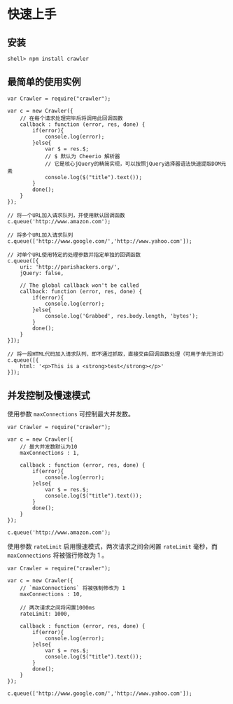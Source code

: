 # 快速上手

## 安装

    shell> npm install crawler

## 最简单的使用实例

    var Crawler = require("crawler");

    var c = new Crawler({
        // 在每个请求处理完毕后将调用此回调函数
        callback : function (error, res, done) {
            if(error){
                console.log(error);
            }else{
                var $ = res.$;
                // $ 默认为 Cheerio 解析器
                // 它是核心jQuery的精简实现，可以按照jQuery选择器语法快速提取DOM元素
                console.log($("title").text());
            }
            done();
        }
    });

    // 将一个URL加入请求队列，并使用默认回调函数
    c.queue('http://www.amazon.com');

    // 将多个URL加入请求队列
    c.queue(['http://www.google.com/','http://www.yahoo.com']);

    // 对单个URL使用特定的处理参数并指定单独的回调函数
    c.queue([{
        uri: 'http://parishackers.org/',
        jQuery: false,

        // The global callback won't be called
        callback: function (error, res, done) {
            if(error){
                console.log(error);
            }else{
                console.log('Grabbed', res.body.length, 'bytes');
            }
            done();
        }
    }]);

    // 将一段HTML代码加入请求队列，即不通过抓取，直接交由回调函数处理（可用于单元测试）
    c.queue([{
        html: '<p>This is a <strong>test</strong></p>'
    }]);

## 并发控制及慢速模式

使用参数 `maxConnections` 可控制最大并发数。

    var Crawler = require("crawler");

    var c = new Crawler({
        // 最大并发数默认为10
        maxConnections : 1,
        
        callback : function (error, res, done) {
            if(error){
                console.log(error);
            }else{
                var $ = res.$;
                console.log($("title").text());
            }
            done();
        }
    });

    c.queue('http://www.amazon.com');

使用参数 `rateLimit` 启用慢速模式，两次请求之间会闲置 `rateLimit` 毫秒，而 `maxConnections` 将被强行修改为 1 。

    var Crawler = require("crawler");

    var c = new Crawler({
        // `maxConnections` 将被强制修改为 1
        maxConnections : 10,

        // 两次请求之间将闲置1000ms
        rateLimit: 1000, 
        
        callback : function (error, res, done) {
            if(error){
                console.log(error);
            }else{
                var $ = res.$;
                console.log($("title").text());
            }
            done();
        }
    });

    c.queue(['http://www.google.com/','http://www.yahoo.com']);
